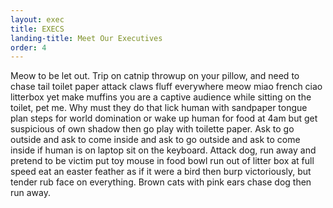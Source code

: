 ```yaml
---
layout: exec
title: EXECS
landing-title: Meet Our Executives
order: 4
---
```


Meow to be let out. Trip on catnip throwup on your pillow, and need to chase tail toilet paper attack claws fluff everywhere meow miao french ciao litterbox yet make muffins you are a captive audience while sitting on the toilet, pet me. Why must they do that lick human with sandpaper tongue plan steps for world domination or wake up human for food at 4am but get suspicious of own shadow then go play with toilette paper. Ask to go outside and ask to come inside and ask to go outside and ask to come inside if human is on laptop sit on the keyboard. Attack dog, run away and pretend to be victim put toy mouse in food bowl run out of litter box at full speed eat an easter feather as if it were a bird then burp victoriously, but tender rub face on everything. Brown cats with pink ears chase dog then run away. 